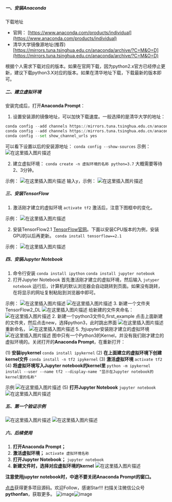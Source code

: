 ﻿#####  **一、安装Anaconda**
下载地址

 - 官网： [https://www.anaconda.com/products/individual](https://www.anaconda.com/products/individual)
 - 清华大学镜像源地址(推荐)
 [https://mirrors.tuna.tsinghua.edu.cn/anaconda/archive/?C=M&O=D](https://mirrors.tuna.tsinghua.edu.cn/anaconda/archive/?C=M&O=D)

根据个人需求下载对应的版本。如果在官网下载，因为python2.x官方已经停止更新，建议下载python3.X对应的版本。如果在清华地址下载，下载最新的版本即可。

#####  **二、建立虚拟环境**
安装完成后，打开**Anaconda Prompt**：

 1. 设置安装源的镜像地址，可以加快下载速度。一般选择的是清华大学的地址：
```python
conda config --add channels https://mirrors.tuna.tsinghua.edu.cn/anaconda/pkgs/free/
conda config --add channels https://mirrors.tuna.tsinghua.edu.cn/anaconda/cloud/conda-forge/
conda config --set show_channel_urls yes
```
可以看下设置以后的安装源地址：
`conda config --show-sources`
示例：
![在这里插入图片描述](https://img-blog.csdnimg.cn/20200512104000322.png?x-oss-process=image/watermark,type_ZmFuZ3poZW5naGVpdGk,shadow_10,text_aHR0cHM6Ly9ibG9nLmNzZG4ubmV0L3FxXzMyODgyMzA5,size_16,color_FFFFFF,t_70#pic_center)
 
 2. 建立虚拟环境：
`conda create -n 虚拟环境的名称 python=3.7`
大概需要等待2、3分钟。

示例：
![在这里插入图片描述](https://img-blog.csdnimg.cn/20200512104540795.png?x-oss-process=image/watermark,type_ZmFuZ3poZW5naGVpdGk,shadow_10,text_aHR0cHM6Ly9ibG9nLmNzZG4ubmV0L3FxXzMyODgyMzA5,size_16,color_FFFFFF,t_70#pic_center)
输入y，示例：
![在这里插入图片描述](https://img-blog.csdnimg.cn/20200512104910620.png?x-oss-process=image/watermark,type_ZmFuZ3poZW5naGVpdGk,shadow_10,text_aHR0cHM6Ly9ibG9nLmNzZG4ubmV0L3FxXzMyODgyMzA5,size_16,color_FFFFFF,t_70#pic_center)
 
 #####  **三、安装TensorFlow**
 1. 激活刚才建立的虚拟环境
 `activate tf2`
激活后，注意下图框中的变化。

示例：
![在这里插入图片描述](https://img-blog.csdnimg.cn/20200512105648510.png#pic_center)
 
 2. 安装TensorFlow2.1
 [TensorFlow官网](https://tensorflow.google.cn/)。下面以安装CPU版本的为例，安装GPU的以后再更新。
 `conda install tensorflow==2.1`

示例：
![在这里插入图片描述](https://img-blog.csdnimg.cn/20200512122721745.png?x-oss-process=image/watermark,type_ZmFuZ3poZW5naGVpdGk,shadow_10,text_aHR0cHM6Ly9ibG9nLmNzZG4ubmV0L3FxXzMyODgyMzA5,size_16,color_FFFFFF,t_70#pic_center)
 #####  **四、安装Jupyter Notebook**

 1. 命令行安装
`conda install ipython`
`conda install jupyter notebook`
 2. 打开Jupyter Notebook
首先激活刚才建立的虚拟环境，然后输入
`jutyper notebook`
运行后，计算机的默认浏览器会自动跳转到页面。如果没有跳转，在将显示的网址复制粘贴到浏览器中即可。

示例：
![在这里插入图片描述](https://img-blog.csdnimg.cn/2020051212431118.png?x-oss-process=image/watermark,type_ZmFuZ3poZW5naGVpdGk,shadow_10,text_aHR0cHM6Ly9ibG9nLmNzZG4ubmV0L3FxXzMyODgyMzA5,size_16,color_FFFFFF,t_70#pic_center)
![在这里插入图片描述](https://img-blog.csdnimg.cn/20200512124459226.png?x-oss-process=image/watermark,type_ZmFuZ3poZW5naGVpdGk,shadow_10,text_aHR0cHM6Ly9ibG9nLmNzZG4ubmV0L3FxXzMyODgyMzA5,size_16,color_FFFFFF,t_70#pic_center)
 3. 新建一个文件夹TensorFlow2_DL
![在这里插入图片描述](https://img-blog.csdnimg.cn/20200512125017982.png#pic_center)
给新建的文件夹命名：
![在这里插入图片描述](https://img-blog.csdnimg.cn/20200512125253706.png?x-oss-process=image/watermark,type_ZmFuZ3poZW5naGVpdGk,shadow_10,text_aHR0cHM6Ly9ibG9nLmNzZG4ubmV0L3FxXzMyODgyMzA5,size_16,color_FFFFFF,t_70#pic_center)
 2. 新建一个python3文件0_first_example
点击上面新建的文件夹，然后点击new，选择python3，此时跳出界面
![在这里插入图片描述](https://img-blog.csdnimg.cn/20200512130031289.png?x-oss-process=image/watermark,type_ZmFuZ3poZW5naGVpdGk,shadow_10,text_aHR0cHM6Ly9ibG9nLmNzZG4ubmV0L3FxXzMyODgyMzA5,size_16,color_FFFFFF,t_70#pic_center)
重新命名，
![在这里插入图片描述](https://img-blog.csdnimg.cn/20200512130145233.png?x-oss-process=image/watermark,type_ZmFuZ3poZW5naGVpdGk,shadow_10,text_aHR0cHM6Ly9ibG9nLmNzZG4ubmV0L3FxXzMyODgyMzA5,size_16,color_FFFFFF,t_70#pic_center)
 5. 为jupyter安装刚才建立的虚拟环境
![在这里插入图片描述](https://img-blog.csdnimg.cn/20200512132324928.png?x-oss-process=image/watermark,type_ZmFuZ3poZW5naGVpdGk,shadow_10,text_aHR0cHM6Ly9ibG9nLmNzZG4ubmV0L3FxXzMyODgyMzA5,size_16,color_FFFFFF,t_70#pic_center)
图中只有一个Python3的Kernel，并没有我们刚才建立的虚拟环境的。关闭打开的**Anaconda Prompt**，在重新打开：

(1) **安装ipykernel**
`conda install ipykernel`
(2) **在上面建立的虚拟环境下创建kernel文件**
`conda install -n tf2 ipykernel`
(3) **激活虚拟环境**
`activate tf2`
(4) **将虚拟环境写入Jupyter notebook的kernel里**
`python -m ipykernel install --user --name tf2 --display-name "显示在Jupyter notebook的kernel里的名称"`

示例
![在这里插入图片描述](https://img-blog.csdnimg.cn/20200512133727511.png#pic_center)
(5) **打开Jupyter Notebook**
`jupyter notebook`
![在这里插入图片描述](https://img-blog.csdnimg.cn/20200512134230421.png?x-oss-process=image/watermark,type_ZmFuZ3poZW5naGVpdGk,shadow_10,text_aHR0cHM6Ly9ibG9nLmNzZG4ubmV0L3FxXzMyODgyMzA5,size_16,color_FFFFFF,t_70#pic_center)
 #####  **五、第一个验证示例**
![在这里插入图片描述](https://img-blog.csdnimg.cn/20200512130554593.png?x-oss-process=image/watermark,type_ZmFuZ3poZW5naGVpdGk,shadow_10,text_aHR0cHM6Ly9ibG9nLmNzZG4ubmV0L3FxXzMyODgyMzA5,size_16,color_FFFFFF,t_70#pic_center)
![在这里插入图片描述](https://img-blog.csdnimg.cn/20200512135354228.png?x-oss-process=image/watermark,type_ZmFuZ3poZW5naGVpdGk,shadow_10,text_aHR0cHM6Ly9ibG9nLmNzZG4ubmV0L3FxXzMyODgyMzA5,size_16,color_FFFFFF,t_70#pic_center)
 #####  **六、后续使用**

 1. **打开Anaconda Prompt；**
 2. **激活虚拟环境；**
`activate 虚拟环境名称`
 3. **打开Jupyter Notebook；**
`jupyter notebook`
 4. **新建文件时，选择对应虚拟环境的kernel**
![在这里插入图片描述](https://img-blog.csdnimg.cn/20200512140157491.png#pic_center)

**注意使用jupyter notebook时，中途不要关闭Anaconda Prompt的窗口。**

[点击](https://github.com/Anfany/Python-3-Project-Practice)获得更多项目源码。欢迎Follow，感谢Star!!!  扫描关注微信公众号**pythonfan**，获取更多。
![image](https://imgconvert.csdnimg.cn/aHR0cDovL3VwbG9hZC1pbWFnZXMuamlhbnNodS5pby91cGxvYWRfaW1hZ2VzLzQ3MzQyMjAtYzY1MGI4OTg0ZGI0MzAyMA?x-oss-process=image/format,png)![image](https://imgconvert.csdnimg.cn/aHR0cDovL3VwbG9hZC1pbWFnZXMuamlhbnNodS5pby91cGxvYWRfaW1hZ2VzLzQ3MzQyMjAtNjRhZTkwYzMyZGJlMTJlOQ?x-oss-process=image/format,png)
